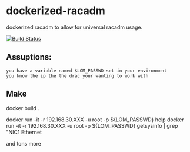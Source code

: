 # dockerized-racadm
dockerized racadm to allow for universal racadm usage.

[![Build Status](https://drone.liskl.com/api/badges/liskl/dockerized-racadm/status.svg)](https://drone.liskl.com/liskl/dockerized-racadm)

## Assuptions:
	you have a variable named $LOM_PASSWD set in your environment
	you know the ip the the drac your wanting to work with

## Make
docker build .

docker run -it <imagename> -r 192.168.30.XXX -u root -p ${LOM_PASSWD} help
docker run -it <imagename> -r 192.168.30.XXX -u root -p ${LOM_PASSWD} getsysinfo | grep "NIC1 Ethernet

and tons more
